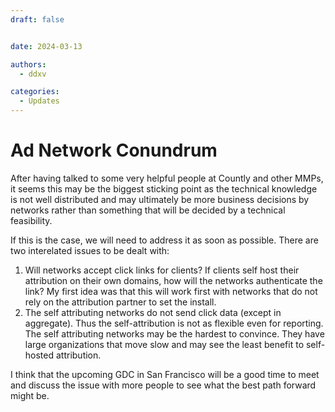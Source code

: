 ```yaml
---
draft: false


date: 2024-03-13

authors: 
  - ddxv

categories:
  - Updates
---
```


# Ad Network Conundrum

After having talked to some very helpful people at Countly and other MMPs, it seems this may be the biggest sticking point as the technical knowledge is not well distributed and may ultimately be more business decisions by networks rather than something that will be decided by a technical feasibility.

If this is the case, we will need to address it as soon as possible. There are two interelated issues to be dealt with:

1) Will networks accept click links for clients? If clients self host their attribution on their own domains, how will the networks authenticate the link? My first idea was that this will work first with networks that do not rely on the attribution partner to set the install.
2) The self attributing networks do not send click data (except in aggregate). Thus the self-attribution is not as flexible even for reporting. The self attributing networks may be the hardest to convince. They have large organizations that move slow and may see the least benefit to self-hosted attribution.

I think that the upcoming GDC in San Francisco will be a good time to meet and discuss the issue with more people to see what the best path forward might be.
